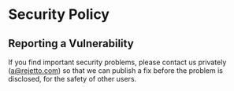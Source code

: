 # Security Policy

## Reporting a Vulnerability

If you find important security problems, please contact us privately (a@rejetto.com) so that we can publish a fix before the problem is disclosed, for the safety of other users.
